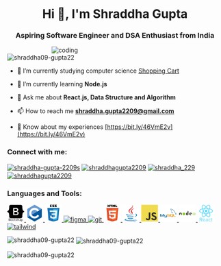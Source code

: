 <h1 align="center">Hi 👋, I'm Shraddha Gupta</h1>
<h3 align="center">Aspiring Software Engineer and DSA Enthusiast from India</h3>

<img align="right" alt="coding" width="400" src="https://www.google.com/url?sa=i&url=https%3A%2F%2Flottiefiles.com%2Fanimations%2Fgirl-on-computer-with-idea-vKx1wtZe5l&psig=AOvVaw0N_iX-v0MwCxgeDyBwEHzm&ust=1698298309728000&source=images&cd=vfe&opi=89978449&ved=0CBEQjRxqFwoTCJiqkrC8kIIDFQAAAAAdAAAAABAD">

<p align="left"> <img src="https://komarev.com/ghpvc/?username=shraddha09-gupta22&label=Profile%20views&color=0e75b6&style=flat" alt="shraddha09-gupta22" /> </p>

- 🔭 I’m currently studying computer science [Shopping Cart](https://github.com/Shraddha09-Gupta22/pizza)

- 🌱 I’m currently learning **Node.js**

- 💬 Ask me about **React.js, Data Structure and Algorithm**

- 📫 How to reach me **shraddha.gupta2209@gmail.com**

- 📄 Know about my experiences [https://bit.ly/46VmE2v](https://bit.ly/46VmE2v)

<h3 align="left">Connect with me:</h3>
<p align="left">
<a href="https://linkedin.com/in/shraddha-gupta-2209s" target="blank"><img align="center" src="https://raw.githubusercontent.com/rahuldkjain/github-profile-readme-generator/master/src/images/icons/Social/linked-in-alt.svg" alt="shraddha-gupta-2209s" height="30" width="40" /></a>
<a href="https://www.hackerrank.com/profile/shraddha_gupta22" target="blank"><img align="center" src="https://raw.githubusercontent.com/rahuldkjain/github-profile-readme-generator/master/src/images/icons/Social/hackerrank.svg" alt="shraddhagupta2209" height="30" width="40" /></a>
<a href="https://www.leetcode.com/shraddha_229" target="blank"><img align="center" src="https://raw.githubusercontent.com/rahuldkjain/github-profile-readme-generator/master/src/images/icons/Social/leet-code.svg" alt="shraddha_229" height="30" width="40" /></a>
<a href="https://auth.geeksforgeeks.org/user/shraddhagupta2209" target="blank"><img align="center" src="https://raw.githubusercontent.com/rahuldkjain/github-profile-readme-generator/master/src/images/icons/Social/geeks-for-geeks.svg" alt="shraddhagupta2209" height="30" width="40" /></a>
</p>

<h3 align="left">Languages and Tools:</h3>
<p align="left"> <a href="https://getbootstrap.com" target="_blank" rel="noreferrer"> <img src="https://raw.githubusercontent.com/devicons/devicon/master/icons/bootstrap/bootstrap-plain-wordmark.svg" alt="bootstrap" width="40" height="40"/> </a> <a href="https://www.cprogramming.com/" target="_blank" rel="noreferrer"> <img src="https://raw.githubusercontent.com/devicons/devicon/master/icons/c/c-original.svg" alt="c" width="40" height="40"/> </a> <a href="https://www.w3schools.com/css/" target="_blank" rel="noreferrer"> <img src="https://raw.githubusercontent.com/devicons/devicon/master/icons/css3/css3-original-wordmark.svg" alt="css3" width="40" height="40"/> </a> <a href="https://www.figma.com/" target="_blank" rel="noreferrer"> <img src="https://www.vectorlogo.zone/logos/figma/figma-icon.svg" alt="figma" width="40" height="40"/> </a> <a href="https://git-scm.com/" target="_blank" rel="noreferrer"> <img src="https://www.vectorlogo.zone/logos/git-scm/git-scm-icon.svg" alt="git" width="40" height="40"/> </a> <a href="https://www.w3.org/html/" target="_blank" rel="noreferrer"> <img src="https://raw.githubusercontent.com/devicons/devicon/master/icons/html5/html5-original-wordmark.svg" alt="html5" width="40" height="40"/> </a> <a href="https://www.java.com" target="_blank" rel="noreferrer"> <img src="https://raw.githubusercontent.com/devicons/devicon/master/icons/java/java-original.svg" alt="java" width="40" height="40"/> </a> <a href="https://developer.mozilla.org/en-US/docs/Web/JavaScript" target="_blank" rel="noreferrer"> <img src="https://raw.githubusercontent.com/devicons/devicon/master/icons/javascript/javascript-original.svg" alt="javascript" width="40" height="40"/> </a> <a href="https://www.mysql.com/" target="_blank" rel="noreferrer"> <img src="https://raw.githubusercontent.com/devicons/devicon/master/icons/mysql/mysql-original-wordmark.svg" alt="mysql" width="40" height="40"/> </a> <a href="https://nodejs.org" target="_blank" rel="noreferrer"> <img src="https://raw.githubusercontent.com/devicons/devicon/master/icons/nodejs/nodejs-original-wordmark.svg" alt="nodejs" width="40" height="40"/> </a> <a href="https://reactjs.org/" target="_blank" rel="noreferrer"> <img src="https://raw.githubusercontent.com/devicons/devicon/master/icons/react/react-original-wordmark.svg" alt="react" width="40" height="40"/> </a> <a href="https://tailwindcss.com/" target="_blank" rel="noreferrer"> <img src="https://www.vectorlogo.zone/logos/tailwindcss/tailwindcss-icon.svg" alt="tailwind" width="40" height="40"/> </a> </p>

<p><img align="left" src="https://github-readme-stats.vercel.app/api/top-langs?username=shraddha09-gupta22&show_icons=true&locale=en&layout=compact" alt="shraddha09-gupta22" /></p>

<p>&nbsp;<img align="center" src="https://github-readme-stats.vercel.app/api?username=shraddha09-gupta22&show_icons=true&locale=en" alt="shraddha09-gupta22" /></p>

<p><img align="center" src="https://github-readme-streak-stats.herokuapp.com/?user=shraddha09-gupta22&" alt="shraddha09-gupta22" /></p>
